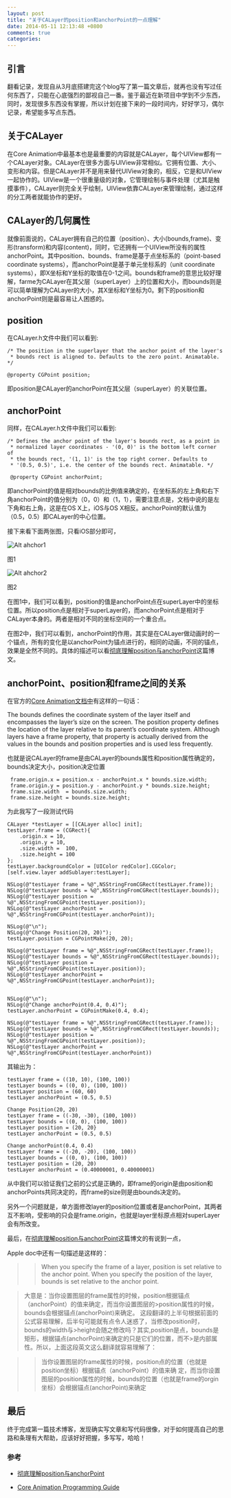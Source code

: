 ```yaml
---
layout: post
title: "关于CALayer的position和anchorPoint的一点理解"
date: 2014-05-11 12:13:48 +0800
comments: true
categories: 
---
```


引言
-----------------------------------------

翻看记录，发现自从3月底搭建完这个blog写了第一篇文章后，就再也没有写过任何东西了，只能在心底强烈的鄙视自己一番。鉴于最近在新项目中学到不少东西，同时，发现很多东西没有掌握，所以计划在接下来的一段时间内，好好学习，偶尔记录，希望能多写点东西。

关于CALayer
-------------------------------------------
在Core Animation中最基本也是最重要的内容就是CALayer，每个UIView都有一个CALayer对象。CALayer在很多方面与UIView非常相似。它拥有位置、大小、变形和内容。但是CALayer并不是用来替代UIView对象的，相反，它是和UIView一起协作的。UIView是一个很重量级的对象，它管理绘制与事件处理（尤其是触摸事件），CALayer则完全关乎绘制，UIView依靠CALayer来管理绘制，通过这样的分工两者就能协作的更好。

CALayer的几何属性
-------------------------------------------
就像前面说的，CALayer拥有自己的位置（position）、大小(bounds,frame)、变形(transform)和内容(content)，同时，它还拥有一个UIView所没有的属性anchorPoint。其中position、bounds、frame是基于点坐标系的（point-based coordinate systems），而anchorPoint是基于单元坐标系的（unit coordinate systems），即X坐标和Y坐标的取值在0-1之间。bounds和frame的意思比较好理解，farme为CALayer在其父层（superLayer）上的位置和大小，而bounds则是可以简单理解为CALayer的大小，其X坐标和Y坐标为0。剩下的position和anchorPoint则是最容易让人困惑的。

position
-------------------------------------------
在CALayer.h文件中我们可以看到:

	/* The position in the superlayer that the anchor point of the layer's
     * bounds rect is aligned to. Defaults to the zero point. Animatable. */
     
    @property CGPoint position;

即position是CALayer的anchorPoint在其父层（superLayer）的关联位置。

anchorPoint
-------------------------------------------
同样，在CALayer.h文件中我们可以看到:

    /* Defines the anchor point of the layer's bounds rect, as a point in
     * normalized layer coordinates - '(0, 0)' is the bottom left corner of
     * the bounds rect, '(1, 1)' is the top right corner. Defaults to
     * '(0.5, 0.5)', i.e. the center of the bounds rect. Animatable. */

     @property CGPoint anchorPoint;
     
即anchorPoint的值是相对bounds的比例值来确定的，在坐标系的左上角和右下角anchorPoint的值分别为（0，0）和（1，1），需要注意点是，文档中说的是左下角和右上角，这是在OS X上，iOS与OS X相反。anchorPoint的默认值为（0.5，0.5）即CALayer的中心位置。

接下来看下面两张图，只看iOS部分即可，

![Alt ahchor1](/images/2014-05-10-anchor/layer_coords_anchorpoint_position_2x.png "ahchor1")

图1

![Alt ahchor2](/images/2014-05-10-anchor/anchorpoint2.jpg "ahchor2")

图2

在图1中，我们可以看到，position的值是anchorPoint点在superLayer中的坐标位置。所以position点是相对于superLayer的，而anchorPoint点是相对于CALayer本身的。两者是相对不同的坐标空间的一个重合点。

在图2中，我们可以看到，anchorPoint的作用，其实是在CALayer做动画时的一个锚点，所有的变化是以anchorPoint为锚点进行的，相同的动画，不同的锚点，效果是全然不同的。具体的描述可以看[彻底理解position与anchorPoint](http://wonderffee.github.io/blog/2013/10/13/understand-anchorpoint-and-position/)这篇博文。

anchorPoint、position和frame之间的关系
--------------------------------------------
在官方的[Core Animation文档中](https://developer.apple.com/library/mac/documentation/Cocoa/Conceptual/CoreAnimation_guide/Introduction/Introduction.html)有这样的一句话：
>
 The bounds defines the coordinate system of the layer itself and encompasses the layer’s size on the screen. The position property defines the location of the layer relative to its parent’s coordinate system. Although layers have a frame property, that property is actually derived from the values in the bounds and position properties and is used less frequently.

也就是说CALayer的frame是由CALayer的bounds属性和position属性确定的，bounds决定大小，position决定位置
     
     frame.origin.x = position.x - anchorPoint.x * bounds.size.width;
     frame.origin.y = position.y - anchorPoint.y * bounds.size.height;
     frame.size.width  = bounds.size.width;
     frame.size.height = bounds.size.height;
	
为此我写了一段测试代码
    
    CALayer *testLayer = [[CALayer alloc] init];
    testLayer.frame = (CGRect){
        .origin.x = 10,
        .origin.y = 10,
        .size.width =  100,
        .size.height = 100
    };
    testLayer.backgroundColor = [UIColor redColor].CGColor;
    [self.view.layer addSublayer:testLayer];
    
    NSLog(@"testLayer frame = %@",NSStringFromCGRect(testLayer.frame));
    NSLog(@"testLayer bounds = %@",NSStringFromCGRect(testLayer.bounds));
    NSLog(@"testLayer position = %@",NSStringFromCGPoint(testLayer.position));
    NSLog(@"testLayer anchorPoint = %@",NSStringFromCGPoint(testLayer.anchorPoint));
    
    NSLog(@"\n");
    NSLog(@"Change Position(20, 20)");
    testLayer.position = CGPointMake(20, 20);

    NSLog(@"testLayer frame = %@",NSStringFromCGRect(testLayer.frame));
    NSLog(@"testLayer bounds = %@",NSStringFromCGRect(testLayer.bounds));
    NSLog(@"testLayer position = %@",NSStringFromCGPoint(testLayer.position));
    NSLog(@"testLayer anchorPoint = %@",NSStringFromCGPoint(testLayer.anchorPoint));
    

    NSLog(@"\n");
    NSLog(@"Change anchorPoint(0.4, 0.4)");
    testLayer.anchorPoint = CGPointMake(0.4, 0.4);
    
    NSLog(@"testLayer frame = %@",NSStringFromCGRect(testLayer.frame));
    NSLog(@"testLayer bounds = %@",NSStringFromCGRect(testLayer.bounds));
    NSLog(@"testLayer position = %@",NSStringFromCGPoint(testLayer.position));
    NSLog(@"testLayer anchorPoint = %@",NSStringFromCGPoint(testLayer.anchorPoint))
    
其输出为：

	testLayer frame = ((10, 10), (100, 100))
	testLayer bounds = ((0, 0), (100, 100))
    testLayer position = (60, 60)
    testLayer anchorPoint = (0.5, 0.5)
 
    Change Position(20, 20)
    testLayer frame = ((-30, -30), (100, 100))
    testLayer bounds = ((0, 0), (100, 100))
    testLayer position = (20, 20}
    testLayer anchorPoint = (0.5, 0.5)

    Change anchorPoint(0.4, 0.4)
    testLayer frame = ((-20, -20), (100, 100))
    testLayer bounds = ((0, 0), (100, 100))
    testLayer position = (20, 20)
    testLayer anchorPoint = (0.40000001, 0.40000001)
		 
从中我们可以验证我们之前的公式是正确的，即frame的origin是由position和anchorPoints共同决定的，而frame的size则是由bounds决定的。

另外一个问题就是，单方面修改layer的position位置或者是anchorPoint，其两者互不影响，受影响的只会是frame.origin，也就是layer坐标原点相对superLayer会有所改变。

最后，在[彻底理解position与anchorPoint](http://wonderffee.github.io/blog/2013/10/13/understand-anchorpoint-and-position/)这篇博文的有说到一点，
>
Apple doc中还有一句描述是这样的：

>> When you specify the frame of a layer, position is set relative to the anchor point. When you specify the position of the layer, bounds is set relative to the anchor point.

>大意是：当你设置图层的frame属性的时候，position根据锚点（anchorPoint）的值来确定，而当你设置图层的>position属性的时候，bounds会根据锚点(anchorPoint)来确定。
>这段翻译的上半句根据前面的公式容易理解，后半句可能就有点令人迷惑了，当修改position时，bounds的width与>height会随之修改吗？其实,position是点，bounds是矩形，根据锚点(anchorPoint)来确定的只是它们的位置，而不>是内部属性。所以，上面这段英文这么翻译就容易理解了：

>>当你设置图层的frame属性的时候，position点的位置（也就是position坐标）根据锚点（anchorPoint）的值来确 定，而当你设置图层的position属性的时候，bounds的位置（也就是frame的orgin坐标）会根据锚点(anchorPoint)来确定

最后
--------------------------------------------
终于完成第一篇技术博客，发现确实写文章和写代码很像，对于如何提高自己的思路和条理有大帮助，应该好好把握，多写写，哈哈！

### 参考

- [彻底理解position与anchorPoint](http://wonderffee.github.io/blog/2013/10/13/understand-anchorpoint-and-position/)

- [Core Animation Programming Guide](https://developer.apple.com/library/mac/documentation/Cocoa/Conceptual/CoreAnimation_guide/Introduction/Introduction.html)


















